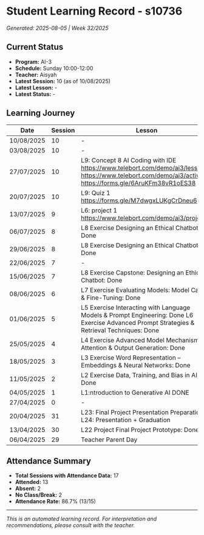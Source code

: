 # Student Learning Record - s10736
*Generated: 2025-08-05 | Week 32/2025*

## Current Status
- **Program:** AI-3
- **Schedule:** Sunday 10:00-12:00
- **Teacher:** Aisyah
- **Latest Session:** 10 (as of 10/08/2025)
- **Latest Lesson:** -
- **Latest Status:** -

## Learning Journey
| Date | Session | Lesson | Attendance | Progress |
|------|---------|--------|------------|----------|
| 10/08/2025 | 10 | - | - | - |
| 03/08/2025 | 10 | - | - | - |
| 27/07/2025 | 10 | L9: Concept 8 AI Coding with IDE https://www.telebort.com/demo/ai3/lesson/8 https://www.telebort.com/demo/ai3/activity/8 https://forms.gle/6AruKFm38vR1oES38 | Aisyah, Arrvinna | In Progress |
| 20/07/2025 | 10 | L9: Quiz 1 https://forms.gle/M7dwgxLUKgCrDneu6 | Aisyah | Completed |
| 13/07/2025 | 9 | L6: project 1 https://www.telebort.com/demo/ai3/project/1 | Aisyah | Completed |
| 06/07/2025 | 8 | L8 Exercise Designing an Ethical Chatbot  Done | Absent | - |
| 29/06/2025 | 8 | L8 Exercise Designing an Ethical Chatbot  Done | Khairina | Completed |
| 22/06/2025 | 7 | - | Absent | - |
| 15/06/2025 | 7 | L8 Exercise Capstone: Designing an Ethical Chatbot: Done | Khairina | Completed |
| 08/06/2025 | 6 | L7 Exercise Evaluating Models: Model Cards & Fine-Tuning: Done | Khairina | Completed |
| 01/06/2025 | 5 | L5 Exercise  Interacting with Language Models & Prompt Engineering: Done  L6 Exercise Advanced Prompt Strategies & Retrieval Techniques: Done | Khairina | Completed |
| 25/05/2025 | 4 | L4 Exercise Advanced Model Mechanisms: Attention & Output Generation: Done | Khairina | Completed |
| 18/05/2025 | 3 | L3 Exercise  Word Representation – Embeddings & Neural Networks: Done | Khairina | Completed |
| 11/05/2025 | 2 | L2 Exercise Data, Training, and Bias in AI: Done | Khairina | Completed |
| 04/05/2025 | 1 | L1:ntroduction to Generative AI DONE | Aisyah | Completed |
| 27/04/2025 | 0 | - | No Class | - |
| 20/04/2025 | 31 | L23: Final Project Presentation Preparation  L24: Presentation + Graduation | Khairina | Graduated |
| 13/04/2025 | 30 | L22 Project Final Project Prototype: Done | Khairina | Completed |
| 06/04/2025 | 29 | Teacher Parent Day | No Class | - |

## Attendance Summary
- **Total Sessions with Attendance Data:** 17
- **Attended:** 13
- **Absent:** 2
- **No Class/Break:** 2
- **Attendance Rate:** 86.7% (13/15)

---
*This is an automated learning record. For interpretation and recommendations, please consult with the teacher.*